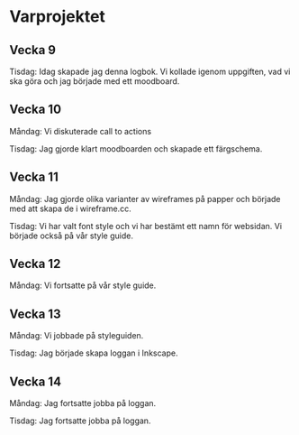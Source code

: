 # Varprojektet

## Vecka 9
Tisdag: Idag skapade jag denna logbok. Vi kollade igenom uppgiften, vad vi ska göra och jag började med ett moodboard. 

## Vecka 10
Måndag: Vi diskuterade call to actions

Tisdag: Jag gjorde klart moodboarden och skapade ett färgschema. 

## Vecka 11
Måndag: Jag gjorde olika varianter av wireframes på papper och började med att skapa de i wireframe.cc.  

Tisdag: Vi har valt font style och vi har bestämt ett namn för websidan. Vi började också på vår style guide. 

## Vecka 12
Måndag: Vi fortsatte på vår style guide.

## Vecka 13
Måndag: Vi jobbade på styleguiden.

Tisdag: Jag började skapa loggan i Inkscape.

## Vecka 14
Måndag: Jag fortsatte jobba på loggan.

Tisdag: Jag fortsatte jobba på loggan.
